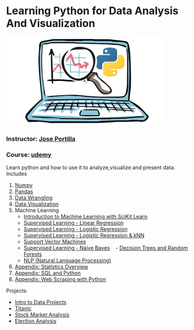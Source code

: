 # Learning Python for Data Analysis And Visualization
![GitHub Logo](https://github.com/time2036/Python_Visualization/blob/master/course_pict.png)

### **Instructor:** [Jose Portilla](https://www.linkedin.com/in/jmportilla)
### **Course:**     [udemy](https://www.udemy.com/learning-python-for-data-analysis-and-visualization/learn/v4/overview)


Learn python and how to use it to analyze,visualize and present data. Includes 

1. [Numpy](https://github.com/time2036/Python_Visualization/blob/master/1_Numpy.ipynb)
1. [Pandas](https://github.com/time2036/Python_Visualization/blob/master/2_Pandas.ipynb)
1. [Data Wrangling](https://github.com/time2036/Python_Visualization/blob/master/3_Data%20Wrangling.ipynb)
1. [Data Visualization](https://github.com/time2036/Python_Visualization/blob/master/4_Data%20Visualization.ipynb)
1. Machine Learning
    - [Introduction to Machine Learning with SciKit Learn](https://github.com/time2036/Python_Visualization/blob/master/5a_ML_Introduction%20to%20Machine%20Learning%20with%20SciKit%20Learn.ipynb)
    - [Supervised Learning - Linear Regression](https://github.com/time2036/Python_Visualization/blob/master/5b_Supervised%20Learning%20-%20Linear%20Regression.ipynb)
    - [Supervised Learning - Logistic Regression](https://github.com/time2036/Python_Visualization/blob/master/5c_Supervised%20Learning%20-%20Logistic%20Regression.ipynb)
    - [Supervised Learning - Logistic Regression & kNN](https://github.com/time2036/Python_Visualization/blob/master/5d_Multi-Class%20Classification_LogisticRegression_kNN.ipynb)
    - [Support Vector Machines](https://github.com/time2036/Python_Visualization/blob/master/5e_Support%20Vector%20Machines.ipynb)
    - [Supervised Learning - Naive Bayes](https://github.com/time2036/Python_Visualization/blob/master/5f_Supervised%20Learning_Naive%20Bayes.ipynb)
    - [Decision Trees and Random Forests](https://github.com/time2036/Python_Visualization/blob/master/5g_Decision%20Trees%20and%20Random%20Forests.ipynb)
    - [NLP (Natural Language Processing)](https://github.com/time2036/Python_Visualization/blob/master/5h_NLP%20(Natural%20Language%20Processing).ipynb)
1. [Appendix: Statistics Overview](https://github.com/jmportilla/Statistics-Notes)
1. [Appendix: SQL and Python](https://github.com/jmportilla/SQL-Appendix)
1. [Appendix: Web Scraping with Python](https://github.com/time2036/Python_Visualization/blob/master/Appendix_Web%20Scraping.ipynb)


Projects:

* [Intro to Data Projects](https://github.com/time2036/Python_Visualization/blob/master/Project_0_Intro.ipynb)
* [Titanic](https://github.com/time2036/Python_Visualization/blob/master/Project_1_Titanic%20Survival.ipynb)
* [Stock Market Analysis](https://github.com/time2036/Python_Visualization/blob/master/Project_2_Stock%20Market%20Analysis.ipynb)
* [Election Analysis](https://github.com/time2036/Python_Visualization/blob/master/Project_3_Election%20Analysis.ipynb)
